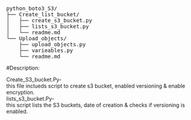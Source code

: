 <pre>
python_boto3_S3/
├── Create_list_bucket/
│   ├── create_s3_bucket.py
│   ├── lists_s3_bucket.py
│   └── readme.md
└── Upload_objects/
    ├── upload_objects.py
    ├── varieables.py
    └── readme.md
</pre>

#Description:

Create_S3_bucket.Py- <br>
        this file inclueds script to create s3 bucket, enabled versioning & enable encryption. <br>
lists_s3_bucket.Py- <br>
        this script lists the S3 buckets, date of creation & checks if versioning is enabled. <br>
